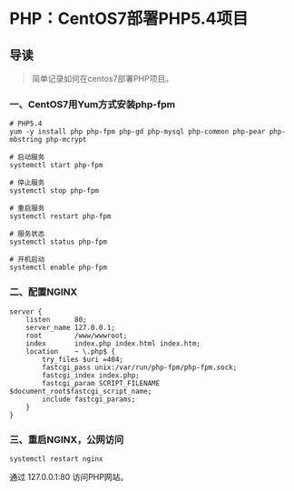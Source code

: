 # PHP：CentOS7部署PHP5.4项目

## 导读

> 简单记录如何在centos7部署PHP项目。

### 一、CentOS7用Yum方式安装php-fpm

```shell
# PHP5.4
yum -y install php php-fpm php-gd php-mysql php-common php-pear php-mbstring php-mcrypt

# 启动服务
systemctl start php-fpm

# 停止服务
systemctl stop php-fpm

# 重启服务
systemctl restart php-fpm

# 服务状态
systemctl status php-fpm

# 开机启动
systemctl enable php-fpm
```

### 二、配置NGINX

```shell
server {
    listen      80;
    server_name 127.0.0.1;
    root        /www/wwwroot;
    index       index.php index.html index.htm;
    location    ~ \.php$ {
        try_files $uri =404;
        fastcgi_pass unix:/var/run/php-fpm/php-fpm.sock;
        fastcgi_index index.php;
        fastcgi_param SCRIPT_FILENAME $document_root$fastcgi_script_name;
        include fastcgi_params;
    }
}
```

### 三、重启NGINX，公网访问

```shell
systemctl restart nginx
```

通过 127.0.0.1:80 访问PHP网站。
